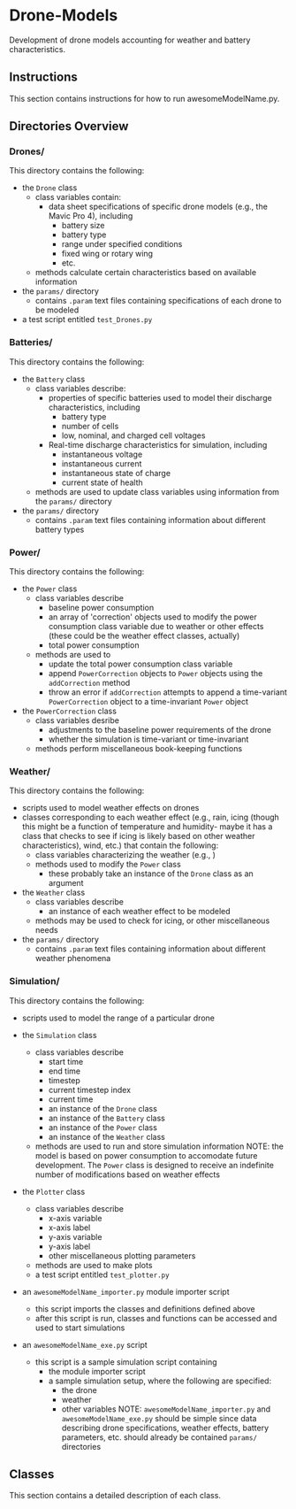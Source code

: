 # Drone-Models
Development of drone models accounting for weather and battery characteristics.

## Instructions
This section contains instructions for how to run awesomeModelName.py.

## Directories Overview
### Drones/
This directory contains the following:
* the `Drone` class
	* class variables contain:
		* data sheet specifications of specific drone models (e.g., the Mavic Pro 4), including
			* battery size
			* battery type
			* range under specified conditions
			* fixed wing or rotary wing
			* etc.
	* methods calculate certain characteristics based on available information
* the `params/` directory
	* contains `.param` text files containing specifications of each drone to be modeled
* a test script entitled `test_Drones.py`

### Batteries/
This directory contains the following:
* the `Battery` class
	* class variables describe:
		* properties of specific batteries used to model their discharge characteristics, including
			* battery type
			* number of cells
			* low, nominal, and charged cell voltages
		* Real-time discharge characteristics for simulation, including
			* instantaneous voltage
			* instantaneous current
			* instantaneous state of charge
			* current state of health
	* methods are used to update class variables using information from the `params/` directory
* the `params/` directory
	* contains `.param` text files containing information about different battery types

### Power/
This directory contains the following:
* the `Power` class
	* class variables describe
		* baseline power consumption
		* an array of 'correction' objects used to modify the power consumption class variable due to weather or other effects (these could be the weather effect classes, actually)
		* total power consumption
	* methods are used to
		* update the total power consumption class variable
		* append `PowerCorrection` objects to `Power` objects using the `addCorrection` method
		* throw an error if `addCorrection` attempts to append a time-variant `PowerCorrection` object to a time-invariant `Power` object
* the `PowerCorrection` class
	* class variables desribe
		* adjustments to the baseline power requirements of the drone
		* whether the simulation is time-variant or time-invariant
	* methods perform miscellaneous book-keeping functions

### Weather/
This directory contains the following:
* scripts used to model weather effects on drones
* classes corresponding to each weather effect (e.g., rain, icing (though this might be a function of temperature and humidity- maybe it has a class that checks to see if icing is likely based on other weather characteristics), wind, etc.) that contain the following:
    * class variables characterizing the weather (e.g., )
    * methods used to modify the `Power` class
		* these probably take an instance of the `Drone` class as an argument
* the `Weather` class
	* class variables describe
		* an instance of each weather effect to be modeled
	* methods may be used to check for icing, or other miscellaneous needs
* the `params/` directory
	* contains `.param` text files containing information about different weather phenomena

### Simulation/
This directory contains the following:
* scripts used to model the range of a particular drone
* the `Simulation` class
	* class variables describe
		* start time
		* end time
		* timestep
		* current timestep index
		* current time
		* an instance of the `Drone` class
		* an instance of the `Battery` class
		* an instance of the `Power` class
		* an instance of the `Weather` class
	* methods are used to run and store simulation information
NOTE: the model is based on power consumption to accomodate future development. The `Power` class is designed to receive an indefinite number of modifications based on weather effects

* the `Plotter` class
	* class variables describe
		* x-axis variable
		* x-axis label
		* y-axis variable
		* y-axis label
		* other miscellaneous plotting parameters
	* methods are used to make plots
	* a test script entitled `test_plotter.py`
* an `awesomeModelName_importer.py` module importer script
	* this script imports the classes and definitions defined above
	* after this script is run, classes and functions can be accessed and used to start simulations
* an `awesomeModelName_exe.py` script
	* this script is a sample simulation script containing
		* the module importer script
		* a sample simulation setup, where the following are specified:
			* the drone
			* weather
			* other variables
NOTE: `awesomeModelName_importer.py` and `awesomeModelName_exe.py` should be simple since data describing drone specifications, weather effects, battery parameters, etc. should already be contained `params/` directories

## Classes
This section contains a detailed description of each class.
